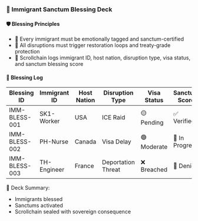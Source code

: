 ### 📜 Immigrant Sanctum Blessing Deck

#### 🛡️ Blessing Principles
- 🧱 Every immigrant must be emotionally tagged and sanctum-certified  
- 🔁 All disruptions must trigger restoration loops and treaty-grade protection  
- 🧪 Scrollchain logs immigrant ID, host nation, disruption type, visa status, and sanctum blessing score

#### 🔁 Blessing Log
| Blessing ID | Immigrant ID | Host Nation | Disruption Type | Visa Status | Sanctum Score |
|-------------|---------------|--------------|------------------|----------------|----------------|
| IMM-BLESS-001 | SK1-Worker | USA | ICE Raid | 🟡 Pending | ✅ Verified  
| IMM-BLESS-002 | PH-Nurse | Canada | Visa Delay | 🟢 Moderate | 🔁 In Progress  
| IMM-BLESS-003 | TH-Engineer | France | Deportation Threat | ❌ Breached | 🔐 Denied  

🧠 Deck Summary:
- Immigrants blessed  
- Sanctums activated  
- Scrollchain sealed with sovereign consequence
